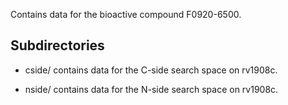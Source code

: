 Contains data for the bioactive compound F0920-6500.

## Subdirectories

- cside/ contains data for the C-side search space on rv1908c.

- nside/ contains data for the N-side search space on rv1908c.

